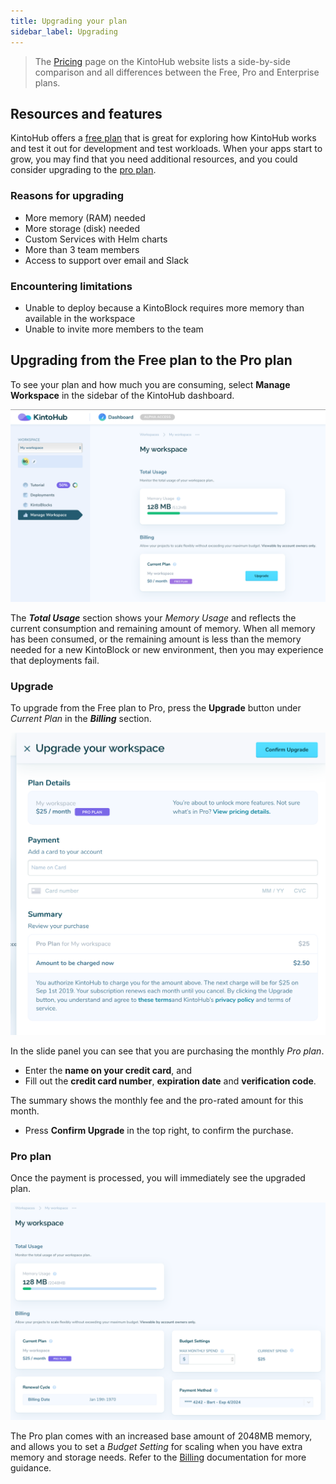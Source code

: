 ```yaml
---
title: Upgrading your plan
sidebar_label: Upgrading
---
```


> The [Pricing](https://www.kintohub.com) page on the KintoHub website lists a side-by-side comparison and all differences between the Free, Pro and Enterprise plans.

## Resources and features

KintoHub offers a [free plan](plans.md) that is great for exploring how KintoHub works and test it out for development and test workloads. When your apps start to grow, you may find that you need additional resources, and you could consider upgrading to the [pro plan](plans.md).

### Reasons for upgrading

 - More memory (RAM) needed
 - More storage (disk) needed
 - Custom Services with Helm charts
 - More than 3 team members
 - Access to support over email and Slack

### Encountering limitations

 - Unable to deploy because a KintoBlock requires more memory than available in the workspace
 - Unable to invite more members to the team

## Upgrading from the Free plan to the Pro plan

To see your plan and how much you are consuming, select __Manage Workspace__ in the sidebar of the KintoHub dashboard.

![KintoHub dashboard with the Manage Workspace menu selected](/docs/assets/plans-and-billing/manage-workspace.png)

The *__Total Usage__* section shows your _Memory Usage_ and reflects the current consumption and remaining amount of memory. When all memory has been consumed, or the remaining amount is less than the memory needed for a new KintoBlock or new environment, then you may experience that deployments fail.

### Upgrade

To upgrade from the Free plan to Pro, press the __Upgrade__ button under _Current Plan_ in the *__Billing__* section.

![Upgrade your workspace slide panel](/docs/assets/plans-and-billing/upgrade-your-workspace.png)

In the slide panel you can see that you are purchasing the monthly _Pro plan_.

 - Enter the __name on your credit card__, and
 - Fill out the __credit card number__, __expiration date__ and __verification code__.

The summary shows the monthly fee and the pro-rated amount for this month.

 - Press __Confirm Upgrade__ in the top right, to confirm the purchase.

### Pro plan

Once the payment is processed, you will immediately see the upgraded plan.

![Pro plan showing customizations](/docs/assets/plans-and-billing/upgraded-plan.png)

The Pro plan comes with an increased base amount of 2048MB memory, and allows you to set a _Budget Setting_ for scaling when you have extra memory and storage needs. Refer to the [Billing](billing.md) documentation for more guidance.